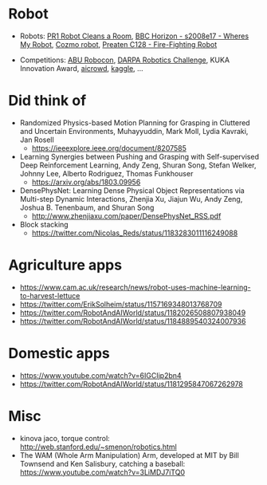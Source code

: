 # Robot

* Robots:
  [PR1 Robot Cleans a Room](https://www.youtube.com/watch?v=jJ4XtyMoxIA),
  [BBC Horizon - s2008e17 - Wheres My Robot](https://ok.ru/video/281973623525),
  [Cozmo robot](https://www.youtube.com/watch?time_continue=17&v=ldi1NCpe2Aw),
  [Preaten C128 - Fire-Fighting Robot](https://www.youtube.com/watch?v=HcHZ694psGw)

* Competitions:
  [ABU Robocon](https://en.wikipedia.org/wiki/ABU_Robocon),
  [DARPA Robotics Challenge](https://spectrum.ieee.org/automaton/robotics/humanoids/drc-finals-course),
  KUKA Innovation Award,
  [aicrowd](https://www.aicrowd.com/),
  [kaggle](https://www.kaggle.com/competitions),
  ...

# Did think of
* Randomized Physics-based Motion Planning for Grasping in Cluttered and Uncertain Environments,
  Muhayyuddin, Mark Moll, Lydia Kavraki, Jan Rosell
  * https://ieeexplore.ieee.org/document/8207585
* Learning Synergies between Pushing and Grasping with Self-supervised Deep Reinforcement Learning,
  Andy Zeng, Shuran Song, Stefan Welker, Johnny Lee, Alberto Rodriguez, Thomas Funkhouser
  * https://arxiv.org/abs/1803.09956
* DensePhysNet: Learning Dense Physical Object Representations via Multi-step Dynamic Interactions,
  Zhenjia Xu, Jiajun Wu, Andy Zeng, Joshua B. Tenenbaum, and Shuran Song
  * http://www.zhenjiaxu.com/paper/DensePhysNet_RSS.pdf
* Block stacking
  * https://twitter.com/Nicolas_Reds/status/1183283011116249088

# Agriculture apps
* https://www.cam.ac.uk/research/news/robot-uses-machine-learning-to-harvest-lettuce
* https://twitter.com/ErikSolheim/status/1157169348013768709
* https://twitter.com/RobotAndAIWorld/status/1182026508807938049
* https://twitter.com/RobotAndAIWorld/status/1184889540324007936

# Domestic apps
* https://www.youtube.com/watch?v=6IGCIjp2bn4
* https://twitter.com/RobotAndAIWorld/status/1181295847067262978

# Misc
* kinova jaco, torque control: http://web.stanford.edu/~smenon/robotics.html
* The WAM (Whole Arm Manipulation) Arm, developed at MIT by Bill Townsend and Ken Salisbury, catching a baseball:
  https://www.youtube.com/watch?v=3LiMDJ7iTQ0
